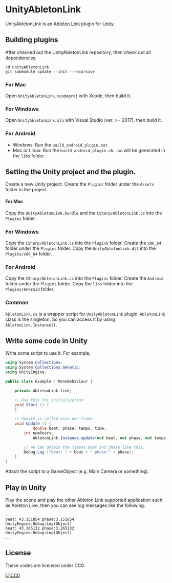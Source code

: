 # UnityAbletonLink

UnityAbletonLink is an [Ableton Link](https://github.com/Ableton/link) plugin for [Unity](https://unity3d.com).

## Building plugins

After checked out the UnityAbletonLink repository, then check out all dependencies.

```
cd UnityAbletonLink
git submodule update --init --recursive
```

### For Mac
Open `UnityAbletonLink.xcodeproj` with Xcode, then build it.

### For Windows
Open `UnityAbletonLink.sln` with Visual Studio (ver. >= 2017), then build it.

### For Android
* Windows:  Run the `build_android_plugin.bat`.
* Mac or Linux: Run the `build_android_plugin.sh`.
`.so` will be generated in the `libs` folder.

## Setting the Unity project and the plugin.

Create a new Unity project.
Create the `Plugins` folder under the `Assets` folder in the project.

#### For Mac

Copy the `UnityAbletonLink.bundle` and the `CSharp/AbletonLink.cs` into the `Plugins` folder.

### For Windows

Copy the `CSharp/AbletonLink.cs` into the `Plugins` folder.
Create the `x86_64` folder under the `Plugins` folder.
Copy the `UnityAbletonLink.dll` into the `Plugins/x86_64` folder.

### For Android
Copy the `CSharp/AbletonLink.cs` into the `Plugins` folder.
Create the `Android` folder under the `Plugins` folder.
Copy the `libs` folder into the `Plugins/Android` folder.

### Common
`AbletonLink.cs` is a wrapper script for `UnityAbletonLink` plugin.
`AbletonLink` class is the singleton. So you can access it by using `AbletonLink.Instance()`.

## Write some code in Unity
Write some script to use it.
For example,

```Example.cs
using System.Collections;
using System.Collections.Generic;
using UnityEngine;

public class Example : MonoBehaviour {

    private AbletonLink link;

    // Use this for initialization
    void Start () {
    }

    // Update is called once per frame
    void Update () {
            double beat, phase, tempo, time;
        int numPeers;
            AbletonLink.Instance.update(out beat, out phase, out tempo, out time, out numPeers);

        // We can obtain the latest beat and phase like this.
        Debug.Log ("beat: " + beat + " phase:" + phase);
    }
}
```

Attach the script to a GameObject (e.g. Main Camera or something).

## Play in Unity
Play the scene and play the other Ableton Link supported application such as Ableton Live, then you can see log messages like the following.
```
...
beat: 43.151854 phase:3.151854
UnityEngine.Debug:Log(Object)
beat: 43.265132 phase:3.265132
UnityEngine.Debug:Log(Object)
...
```

## License

These codes are licensed under CC0.

[![CC0](http://i.creativecommons.org/p/zero/1.0/88x31.png "CC0")](http://creativecommons.org/publicdomain/zero/1.0/deed)